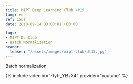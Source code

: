 ```yaml
---
title: MIPT Deep Learning Club \#15
lang: en
ref: 15dl
date: 2018-09-14 03:00:01 +03:00

tags:
- MIPT DL Club
- Batch Normalization
header:
  teaser: "/assets/images/mipt-club/dl15.jpg"
---
```


Batch normalization

{% include video id="-1yfr_YBzX4" provider="youtube" %}
